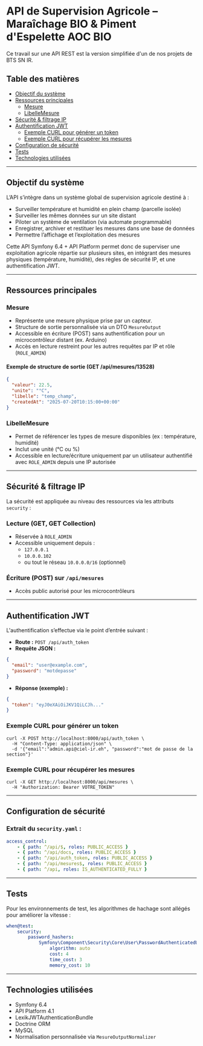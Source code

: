 # API de Supervision Agricole – Maraîchage BIO & Piment d'Espelette AOC BIO

Ce travail sur une API REST est la version simplifiée d'un de nos projets de BTS SN IR.

## Table des matières

- [Objectif du système](#objectif-du-système)
- [Ressources principales](#ressources-principales)
    - [Mesure](#mesure)
    - [LibelleMesure](#libellemesure)
- [Sécurité & filtrage IP](#sécurité--filtrage-ip)
- [Authentification JWT](#authentification-jwt)
    - [Exemple CURL pour générer un token](#exemple-curl-pour-générer-un-token)
    - [Exemple CURL pour récupérer les mesures](#exemple-curl-pour-récupérer-les-mesures)
- [Configuration de sécurité](#configuration-de-sécurité)
- [Tests](#tests)
- [Technologies utilisées](#technologies-utilisées)

---

## Objectif du système

L’API s’intègre dans un système global de supervision agricole destiné à :

- Surveiller température et humidité en plein champ (parcelle isolée)
- Surveiller les mêmes données sur un site distant
- Piloter un système de ventilation (via automate programmable)
- Enregistrer, archiver et restituer les mesures dans une base de données
- Permettre l’affichage et l’exploitation des mesures

Cette API Symfony 6.4 + API Platform permet donc de superviser une exploitation agricole répartie sur plusieurs sites, en intégrant des mesures physiques (température, humidité), des règles de sécurité IP, et une authentification JWT.

---

## Ressources principales

### Mesure

- Représente une mesure physique prise par un capteur.
- Structure de sortie personnalisée via un DTO `MesureOutput`
- Accessible en écriture (POST) sans authentification pour un microcontrôleur distant (ex. Arduino)
- Accès en lecture restreint pour les autres requêtes par IP et rôle (`ROLE_ADMIN`)

#### Exemple de structure de sortie (GET /api/mesures/13528)

```json
{
  "valeur": 22.5,
  "unite": "°C",
  "libelle": "temp_champ",
  "createdAt": "2025-07-20T10:15:00+00:00"
}
```

### LibelleMesure

- Permet de référencer les types de mesure disponibles (ex : température, humidité)
- Inclut une unité (°C ou %)
- Accessible en lecture/écriture uniquement par un utilisateur authentifié avec `ROLE_ADMIN` depuis une IP autorisée

---

## Sécurité & filtrage IP

La sécurité est appliquée au niveau des ressources via les attributs `security` :

### Lecture (GET, GET Collection)

- Réservée à `ROLE_ADMIN`
- Accessible uniquement depuis :
    - `127.0.0.1`
    - `10.0.0.102`
    - ou tout le réseau `10.0.0.0/16` (optionnel)

### Écriture (POST) sur `/api/mesures`

- Accès public autorisé pour les microcontrôleurs

---

## Authentification JWT

L'authentification s’effectue via le point d’entrée suivant :

- **Route :** `POST /api/auth_token`
- **Requête JSON :**

```json
{
  "email": "user@example.com",
  "password": "motdepasse"
}
```

- **Réponse (exemple) :**

```json
{
  "token": "eyJ0eXAiOiJKV1QiLCJh..."
}
```

### Exemple CURL pour générer un token

```shell
curl -X POST http://localhost:8000/api/auth_token \
  -H "Content-Type: application/json" \
  -d '{"email":"admin.api@ciel-ir.eh", "password":"mot de passe de la section"}'
```

### Exemple CURL pour récupérer les mesures

```shell
curl -X GET http://localhost:8000/api/mesures \
  -H "Authorization: Bearer VOTRE_TOKEN"
```

---

## Configuration de sécurité

### Extrait du `security.yaml` :

```yaml
access_control:
    - { path: ^/api/$, roles: PUBLIC_ACCESS }
    - { path: ^/api/docs, roles: PUBLIC_ACCESS }
    - { path: ^/api/auth_token, roles: PUBLIC_ACCESS }
    - { path: ^/api/mesures$, roles: PUBLIC_ACCESS }
    - { path: ^/api, roles: IS_AUTHENTICATED_FULLY }
```

---

## Tests

Pour les environnements de test, les algorithmes de hachage sont allégés pour améliorer la vitesse :

```yaml
when@test:
    security:
        password_hashers:
            Symfony\Component\Security\Core\User\PasswordAuthenticatedUserInterface:
                algorithm: auto
                cost: 4
                time_cost: 3
                memory_cost: 10
```

---

## Technologies utilisées

- Symfony 6.4
- API Platform 4.1
- LexikJWTAuthenticationBundle
- Doctrine ORM
- MySQL
- Normalisation personnalisée via `MesureOutputNormalizer`

